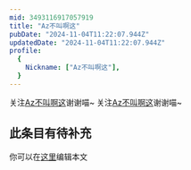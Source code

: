 ```yaml
---
mid: 3493116917057919
title: "Az不叫啊这"
pubDate: "2024-11-04T11:22:07.944Z"
updatedDate: "2024-11-04T11:22:07.944Z"
profile:
  {
    Nickname: ["Az不叫啊这"],
  }
---
```


关注[Az不叫啊这](https://space.bilibili.com/3493116917057919)谢谢喵~ 关注[Az不叫啊这](https://space.bilibili.com/3493116917057919)谢谢喵~

## 此条目有待补充
你可以在[这里](https://github.com/Yuhanawa/VTuber.ICU-Content/edit/master/v/Az不叫啊这/index.md)编辑本文
